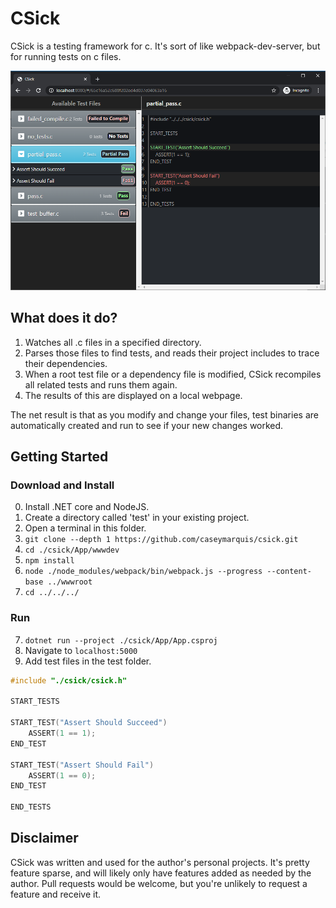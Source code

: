 # CSick

CSick is a testing framework for c. It's sort of like webpack-dev-server, but
for running tests on c files.

![Sample Testing Image](https://raw.githubusercontent.com/caseymarquis/csick/master/docs/sample.png)

## What does it do?
1. Watches all .c files in a specified directory.
2. Parses those files to find tests, and reads their project includes to trace their dependencies.
3. When a root test file or a dependency file is modified, CSick recompiles all related tests and runs them again.
4. The results of this are displayed on a local webpage.

The net result is that as you modify and change your files, test binaries are automatically created and run to see if your new changes worked.

## Getting Started

### Download and Install
0. Install .NET core and NodeJS.
1. Create a directory called 'test' in your existing project.
2. Open a terminal in this folder.
3. `git clone --depth 1 https://github.com/caseymarquis/csick.git`
4. `cd ./csick/App/wwwdev`
4. `npm install`
5. `node ./node_modules/webpack/bin/webpack.js --progress --content-base ../wwwroot`
6. `cd ../../../`

### Run
7. `dotnet run --project ./csick/App/App.csproj`
8. Navigate to `localhost:5000`
9. Add test files in the test folder.

```c
#include "./csick/csick.h"

START_TESTS

START_TEST("Assert Should Succeed")
    ASSERT(1 == 1);
END_TEST

START_TEST("Assert Should Fail")
    ASSERT(1 == 0);
END_TEST

END_TESTS
```
## Disclaimer

CSick was written and used for the author's personal projects. It's pretty feature sparse, and will likely only have features added as needed by the author. Pull requests would be welcome, but you're unlikely to request a feature and receive it.

